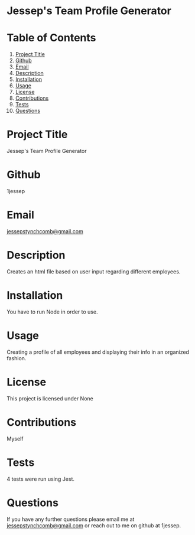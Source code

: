 
  # Jessep's Team Profile Generator

  # Table of Contents
  1. [Project Title](#Title)
  2. [Github](#Github)
  3. [Email](#Email)
  4. [Description](#Description)
  5. [Installation](#Installation)
  6. [Usage](#Usage)
  7. [License](#License)
  8. [Contributions](#Contributions)
  9. [Tests](#Tests)
  10. [Questions](#Questions)
  
  
  # Project Title
  Jessep's Team Profile Generator
  # Github
  1jessep
  # Email
  jessepstynchcomb@gmail.com
  # Description
  Creates an html file based on user input regarding different employees.
  # Installation
  You have to run Node in order to use.
  # Usage
  Creating a profile of all employees and displaying their info in an organized fashion.
  # License
  This project is licensed under None
  # Contributions
  Myself
  # Tests
  4 tests were run using Jest.
  # Questions
  If you have any further questions please email me at jessepstynchcomb@gmail.com or reach out to me on github at 1jessep.
  
